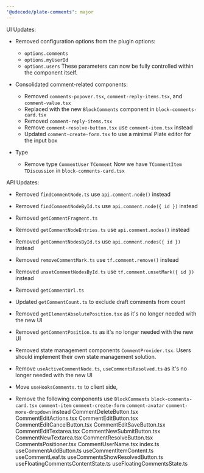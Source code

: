 ```yaml
---
'@udecode/plate-comments': major
---
```


UI Updates:

- Removed configuration options from the plugin options:

  - `options.comments`
  - `options.myUserId`
  - `options.users` These parameters can now be fully controlled within the component itself.

- Consolidated comment-related components:

  - Removed `comments-popover.tsx`, `comment-reply-items.tsx`, and `comment-value.tsx`
  - Replaced with the new `BlockComments` component in `block-comments-card.tsx`
  - Removed `comment-reply-items.tsx`
  - Remove `comment-resolve-button.tsx` use `comment-item.tsx` instead
  - Updated `comment-create-form.tsx` to use a minimal Plate editor for the input box

- Type
  - Remove type `CommentUser` `TComment` Now we have `TCommentItem` `TDiscussion` in `block-comments-card.tsx`

API Updates:

- Removed `findCommentNode.ts` use `api.comment.node()` instead
- Removed `findCommentNodeById.ts` use `api.comment.node({ id })` instead
- Removed `getCommentFragment.ts`
- Removed `getCommentNodeEntries.ts` use `api.comment.nodes()` instead
- Removed `getCommentNodesById.ts` use `api.comment.nodes({ id })` instead
- Removed `removeCommentMark.ts` use `tf.comment.remove()` instead
- Removed `unsetCommentNodesById.ts` use `tf.comment.unsetMark({ id })` instead
- Removed `getCommentUrl.ts`
- Updated `getCommentCount.ts` to exclude draft comments from count
- Removed `getElementAbsolutePosition.tsx` as it's no longer needed with the new UI
- Removed `getCommentPosition.ts` as it's no longer needed with the new UI
- Removed state management components `CommentProvider.tsx`. Users should implement their own state management solution.
- Remove `useActiveCommentNode.ts`, `useCommentsResolved.ts` as it's no longer needed with the new UI
- Move `useHooksComments.ts` to client side,

- Remove the following components use `BlockComments` `block-comments-card.tsx` `comment-item` `comment-create-form` `comment-avatar` `comment-more-dropdown` instead
  CommentDeleteButton.tsx
  CommentEditActions.tsx
  CommentEditButton.tsx
  CommentEditCancelButton.tsx
  CommentEditSaveButton.tsx
  CommentEditTextarea.tsx
  CommentNewSubmitButton.tsx
  CommentNewTextarea.tsx
  CommentResolveButton.tsx
  CommentsPositioner.tsx
  CommentUserName.tsx
  index.ts
  useCommentAddButton.ts
  useCommentItemContent.ts
  useCommentLeaf.ts
  useCommentsShowResolvedButton.ts
  useFloatingCommentsContentState.ts
  useFloatingCommentsState.ts
